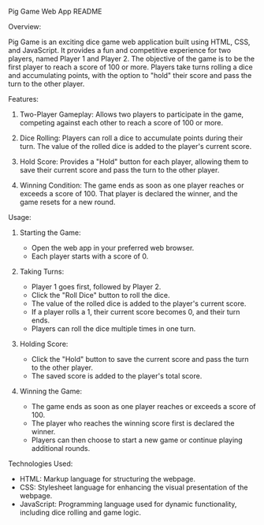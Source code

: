 Pig Game Web App README

Overview:

Pig Game is an exciting dice game web application built using HTML, CSS, and JavaScript. It provides a fun and competitive experience for two players, named Player 1 and Player 2. The objective of the game is to be the first player to reach a score of 100 or more. Players take turns rolling a dice and accumulating points, with the option to "hold" their score and pass the turn to the other player.

Features:

1. Two-Player Gameplay: Allows two players to participate in the game, competing against each other to reach a score of 100 or more.

2. Dice Rolling: Players can roll a dice to accumulate points during their turn. The value of the rolled dice is added to the player's current score.

3. Hold Score: Provides a "Hold" button for each player, allowing them to save their current score and pass the turn to the other player.

4. Winning Condition: The game ends as soon as one player reaches or exceeds a score of 100. That player is declared the winner, and the game resets for a new round.

Usage:

1. Starting the Game:
   - Open the web app in your preferred web browser.
   - Each player starts with a score of 0.

2. Taking Turns:
   - Player 1 goes first, followed by Player 2.
   - Click the "Roll Dice" button to roll the dice.
   - The value of the rolled dice is added to the player's current score.
   - If a player rolls a 1, their current score becomes 0, and their turn ends.
   - Players can roll the dice multiple times in one turn.

3. Holding Score:
   - Click the "Hold" button to save the current score and pass the turn to the other player.
   - The saved score is added to the player's total score.

4. Winning the Game:
   - The game ends as soon as one player reaches or exceeds a score of 100.
   - The player who reaches the winning score first is declared the winner.
   - Players can then choose to start a new game or continue playing additional rounds.


Technologies Used:

- HTML: Markup language for structuring the webpage.
- CSS: Stylesheet language for enhancing the visual presentation of the webpage.
- JavaScript: Programming language used for dynamic functionality, including dice rolling and game logic.
